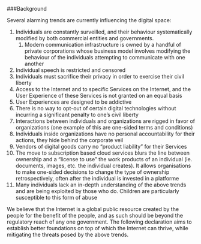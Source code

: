 ###Background

Several alarming trends are currently influencing the digital space:

1. Individuals are constantly surveilled, and their behaviour systematically modified by both commercial entities and governments.
    1. Modern communication infrastructure is owned by a handful of private corporations whose business model involves modifying the behaviour of the individuals attempting to communicate with one another
2. Individual speech is restricted and censored 
3. Individuals must sacrifice their privacy in order to exercise their civil liberty
4. Access to the Internet and to specific Services on the Internet, and the User Experience of these Services is not granted on an equal basis
5. User Experiences are designed to be addictive
6. There is no way to opt-out of certain digital technologies without incurring a significant penalty to one’s civil liberty 
7. Interactions between individuals and organizations are rigged in favor of organizations (one example of this are one-sided terms and conditions)
8. Individuals inside organizations have no personal accountability for their actions, they hide behind the corporate veil
9. Vendors of digital goods carry no “product liability” for their Services
10. The move to subscription based cloud services blurs the line between ownership and a “license to use” the work products of an individual (ie. documents, images, etc. the individual creates). It allows organisations to make one-sided decisions to change the type of ownership retrospectively, often after the individual is invested in a platforme
11. Many individuals lack an in-depth understanding of the above trends and are being exploited by those who do. Children are particularly susceptible to this form of abuse 

We believe that the Internet is a global public resource created by the people for the benefit of the people, and as such should be beyond the regulatory reach of any one government. The following declaration aims to establish better foundations on top of which the Internet can thrive, while mitigating the threats posed by the above trends.


